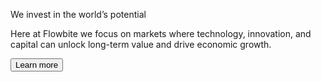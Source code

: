 <script>
    import { Heading, Button, P } from 'svelte-5-ui-lib'        
    import { ArrowRightOutline } from 'flowbite-svelte-icons';
</script>

<Heading tag="h1" class="mb-4" customSize="text-4xl font-extrabold  md:text-5xl lg:text-6xl">We invest in the world’s potential</Heading>
<P pclass="mb-6 text-lg lg:text-xl sm:px-16 xl:px-48 dark:text-gray-400">Here at Flowbite we focus on markets where technology, innovation, and capital can unlock long-term value and drive economic growth.</P>
<Button href="/">
    Learn more
    <ArrowRightOutline class="w-3.5 h-3.5 ms-2" />
</Button>